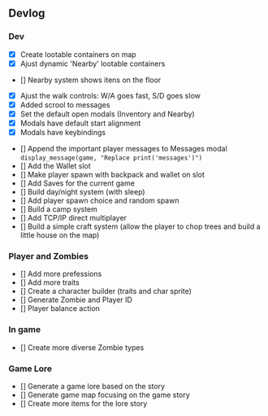 ## Devlog

### Dev
- [x] Create lootable containers on map
- [x] Ajust dynamic 'Nearby' lootable containers
- [] Nearby system shows itens on the floor
- [x] Ajust the walk controls: W/A goes fast, S/D goes slow
- [x] Added scrool to messages
- [x] Set the default open modals (Inventory and Nearby)
- [x] Modals have default start alignment
- [x] Modals have keybindings
- [] Append the important player messages to Messages modal ```display_message(game, "Replace print('messages')")```
- [] Add the Wallet slot
- [] Make player spawn with backpack and wallet on slot
- [] Add Saves for the current game
- [] Build day/night system (with sleep)
- [] Add player spawn choice and random spawn
- [] Build a camp system
- [] Add TCP/IP direct multiplayer
- [] Build a simple craft system (allow the player to chop trees and build a little house on the map)

### Player and Zombies
- [] Add more prefessions
- [] Add more traits
- [] Create a character builder (traits and char sprite)
- [] Generate Zombie and Player ID
- [] Player balance action

### In game
- [] Create more diverse Zombie types

### Game Lore
- [] Generate a game lore based on the story
- [] Generate game map focusing on the game story
- [] Create more items for the lore story
